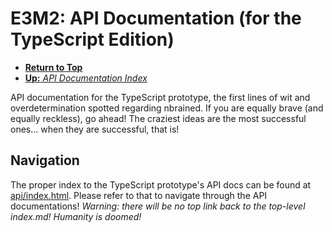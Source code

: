 # E3M2: API Documentation (for the TypeScript Edition)

- **[Return to Top](../../index.md)**
- [**Up:** _API Documentation Index_](../index.md)

API documentation for the TypeScript prototype, the first lines
of wit and overdetermination spotted regarding nbrained. If you
are equally brave (and equally reckless), go ahead! The
craziest ideas are the most successful ones... when they are 
successful, that is!

## Navigation

The proper index to the TypeScript prototype's API docs
can be found at [api/index.html](api/index.html). Please
refer to that to navigate through the API documentations!
_Warning: there will be no top link back to the top-level
index.md! Humanity is doomed!_
